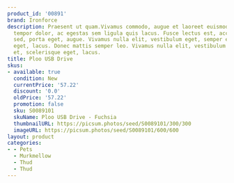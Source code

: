 ```yaml
---
product_id: '00891'
brand: Ironforce
description: Praesent ut quam.Vivamus commodo, augue et laoreet euismod, sem sapien
  tempor dolor, ac egestas sem ligula quis lacus. Fusce lectus est, accumsan ac, bibendum
  sed, porta eget, augue. Vivamus nulla elit, vestibulum eget, semper et, scelerisque
  eget, lacus. Donec mattis semper leo. Vivamus nulla elit, vestibulum eget, semper
  et, scelerisque eget, lacus.
title: Ploo USB Drive
skus:
- available: true
  condition: New
  currentPrice: '57.22'
  discount: '0.0'
  oldPrice: '57.22'
  promotion: false
  sku: S0089101
  skuName: Ploo USB Drive - Fuchsia
  thumbnailURL: https://picsum.photos/seed/S0089101/300/300
  imageURL: https://picsum.photos/seed/S0089101/600/600
layout: product
categories:
- - Pets
  - Murkmellow
  - Thud
  - Thud
---
```

